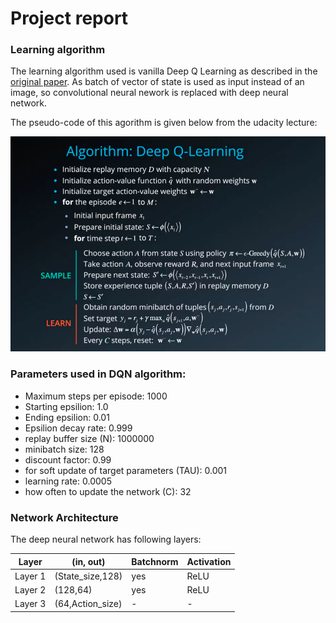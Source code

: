 # Project report
### Learning algorithm

The learning algorithm used is vanilla Deep Q Learning as described in the [original paper](https://storage.googleapis.com/deepmind-media/dqn/DQNNaturePaper.pdf). As batch of vector of state is used as input instead of an image, so convolutional neural nework is replaced with deep neural network. 

The pseudo-code of this agorithm is given below from the udacity lecture:

![DQN Algorithm](images/dqn_algorithm.png)

### Parameters used in DQN algorithm:

* Maximum steps per episode: 1000
* Starting epsilion: 1.0
* Ending epsilion: 0.01
* Epsilion decay rate: 0.999
* replay buffer size (N): 1000000  
* minibatch size: 128         
* discount factor: 0.99            
* for soft update of target parameters (TAU): 0.001              
* learning rate: 0.0005               
* how often to update the network (C): 32        

### Network Architecture
The deep neural network has following layers:

Layer        | (in, out)        | Batchnorm | Activation      
------------ | -----------------|-----------|------------
Layer 1 | (State_size,128)|yes|ReLU
Layer 2 | (128,64)|yes|ReLU
Layer 3 | (64,Action_size)|-|-
